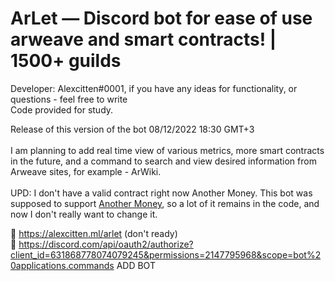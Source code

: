 # ArLet — Discord bot for ease of use arweave and smart contracts! | 1500+ guilds

Developer: Alexcitten#0001, if you have any ideas for functionality, or questions - feel free to write<br>
Code provided for study.

Release of this version of the bot 08/12/2022 18:30 GMT+3<br> <br>
I am planning to add real time view of various metrics, more smart contracts in the future, and a command to search and view desired information from Arweave sites, for example - ArWiki.<br><br>
UPD: I don't have a valid contract right now Another Money. This bot was supposed to support [Another Money](https://another.money), so a lot of it remains in the code, and now I don't really want to change it.

🔗 https://alexcitten.ml/arlet (don't ready)<br>
🔗 https://discord.com/api/oauth2/authorize?client_id=631868778074079245&permissions=2147795968&scope=bot%20applications.commands ADD BOT
